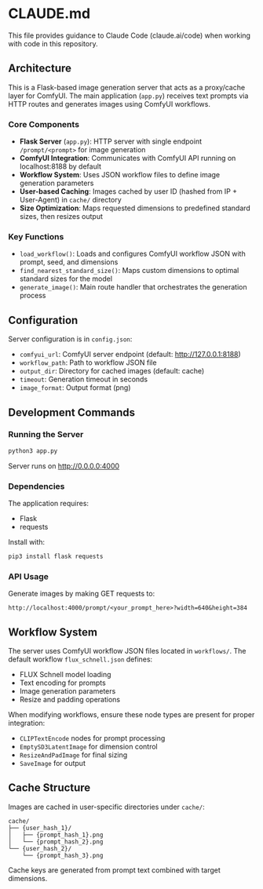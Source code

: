 # CLAUDE.md

This file provides guidance to Claude Code (claude.ai/code) when working with code in this repository.

## Architecture

This is a Flask-based image generation server that acts as a proxy/cache layer for ComfyUI. The main application (`app.py`) receives text prompts via HTTP routes and generates images using ComfyUI workflows.

### Core Components

- **Flask Server** (`app.py`): HTTP server with single endpoint `/prompt/<prompt>` for image generation
- **ComfyUI Integration**: Communicates with ComfyUI API running on localhost:8188 by default
- **Workflow System**: Uses JSON workflow files to define image generation parameters
- **User-based Caching**: Images cached by user ID (hashed from IP + User-Agent) in `cache/` directory
- **Size Optimization**: Maps requested dimensions to predefined standard sizes, then resizes output

### Key Functions

- `load_workflow()`: Loads and configures ComfyUI workflow JSON with prompt, seed, and dimensions
- `find_nearest_standard_size()`: Maps custom dimensions to optimal standard sizes for the model
- `generate_image()`: Main route handler that orchestrates the generation process

## Configuration

Server configuration is in `config.json`:
- `comfyui_url`: ComfyUI server endpoint (default: http://127.0.0.1:8188)
- `workflow_path`: Path to workflow JSON file
- `output_dir`: Directory for cached images (default: cache)
- `timeout`: Generation timeout in seconds
- `image_format`: Output format (png)

## Development Commands

### Running the Server
```bash
python3 app.py
```
Server runs on http://0.0.0.0:4000

### Dependencies
The application requires:
- Flask
- requests

Install with:
```bash
pip3 install flask requests
```

### API Usage
Generate images by making GET requests to:
```
http://localhost:4000/prompt/<your_prompt_here>?width=640&height=384
```

## Workflow System

The server uses ComfyUI workflow JSON files located in `workflows/`. The default workflow `flux_schnell.json` defines:
- FLUX Schnell model loading
- Text encoding for prompts
- Image generation parameters
- Resize and padding operations

When modifying workflows, ensure these node types are present for proper integration:
- `CLIPTextEncode` nodes for prompt processing
- `EmptySD3LatentImage` for dimension control
- `ResizeAndPadImage` for final sizing
- `SaveImage` for output

## Cache Structure

Images are cached in user-specific directories under `cache/`:
```
cache/
├── {user_hash_1}/
│   ├── {prompt_hash_1}.png
│   └── {prompt_hash_2}.png
└── {user_hash_2}/
    └── {prompt_hash_3}.png
```

Cache keys are generated from prompt text combined with target dimensions.